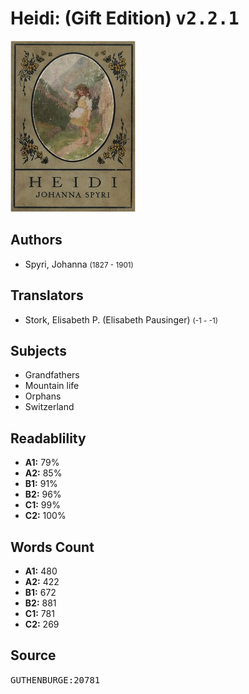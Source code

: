 # Heidi: (Gift Edition) <kbd>v2.2.1</kbd>

![](./cover.medium.jpg "")

## Authors


 - Spyri, Johanna <small>(1827 - 1901)</small>

## Translators


 - Stork, Elisabeth P. (Elisabeth Pausinger) <small>(-1 - -1)</small>

## Subjects


 - Grandfathers
 - Mountain life
 - Orphans
 - Switzerland

## Readablility


 - **A1:** 79%
 - **A2:** 85%
 - **B1:** 91%
 - **B2:** 96%
 - **C1:** 99%
 - **C2:** 100%

## Words Count


 - **A1:** 480
 - **A2:** 422
 - **B1:** 672
 - **B2:** 881
 - **C1:** 781
 - **C2:** 269

## Source


<kbd>GUTHENBURGE:20781</kbd>
